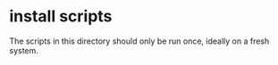 # install scripts

The scripts in this directory should only be run once, ideally on a fresh system.
